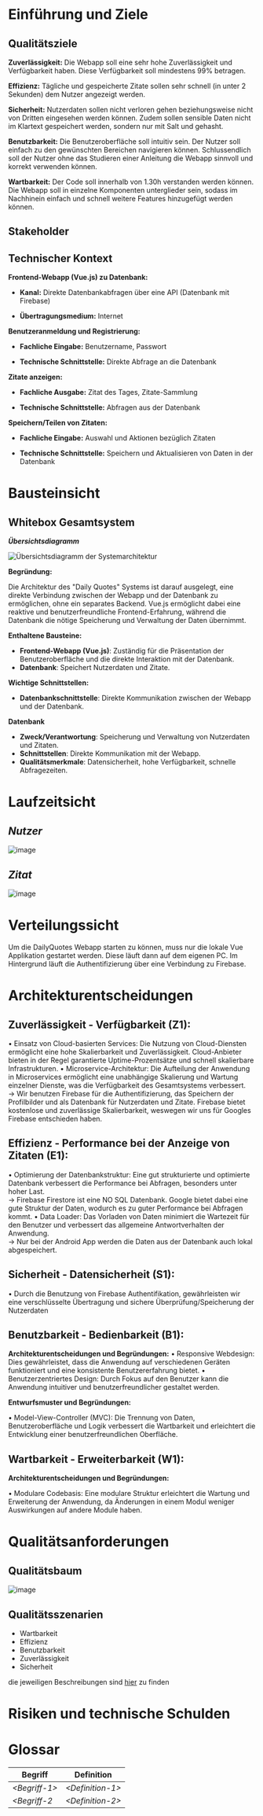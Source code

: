 # Einführung und Ziele

## Qualitätsziele
**Zuverlässigkeit:** Die Webapp soll eine sehr hohe Zuverlässigkeit und Verfügbarkeit haben. Diese Verfügbarkeit soll mindestens 99% betragen.

**Effizienz:** Tägliche und gespeicherte Zitate sollen sehr schnell (in unter 2 Sekunden) dem Nutzer angezeigt werden.

**Sicherheit:** Nutzerdaten sollen nicht verloren gehen beziehungsweise nicht von Dritten eingesehen werden können. Zudem sollen sensible Daten nicht im Klartext gespeichert werden, sondern nur mit Salt und gehasht.

**Benutzbarkeit:** Die Benutzeroberfläche soll intuitiv sein. Der Nutzer soll einfach zu den gewünschten Bereichen navigieren können. Schlussendlich soll der Nutzer ohne das Studieren einer Anleitung die Webapp sinnvoll und korrekt verwenden können.

**Wartbarkeit:** Der Code soll innerhalb von 1.30h verstanden werden können. Die Webapp soll in einzelne Komponenten unterglieder sein, sodass im Nachhinein einfach und schnell weitere Features hinzugefügt werden können.
## Stakeholder

## Technischer Kontext

**Frontend-Webapp (Vue.js) zu Datenbank:**

- **Kanal:** Direkte Datenbankabfragen über eine API (Datenbank mit Firebase)

- **Übertragungsmedium:** Internet


**Benutzeranmeldung und Registrierung:**

- **Fachliche Eingabe:** Benutzername, Passwort

- **Technische Schnittstelle:** Direkte Abfrage an die Datenbank

**Zitate anzeigen:**

- **Fachliche Ausgabe:** Zitat des Tages, Zitate-Sammlung

- **Technische Schnittstelle:** Abfragen aus der Datenbank 

**Speichern/Teilen von Zitaten:**

- **Fachliche Eingabe:** Auswahl und Aktionen bezüglich Zitaten

- **Technische Schnittstelle:** Speichern und Aktualisieren von Daten in der Datenbank

# Bausteinsicht

## Whitebox Gesamtsystem

***Übersichtsdiagramm***

![Übersichtsdiagramm der Systemarchitektur](./diagramme/Systemarchitektur.png)

**Begründung:**

Die Architektur des "Daily Quotes" Systems ist darauf ausgelegt, eine direkte Verbindung zwischen der Webapp und der Datenbank zu ermöglichen, ohne ein separates Backend. Vue.js ermöglicht dabei eine reaktive und benutzerfreundliche Frontend-Erfahrung, während die Datenbank die nötige Speicherung und Verwaltung der Daten übernimmt.


**Enthaltene Bausteine:**

- **Frontend-Webapp (Vue.js)**: Zuständig für die Präsentation der Benutzeroberfläche und die direkte Interaktion mit der Datenbank.
- **Datenbank**: Speichert Nutzerdaten und Zitate.

**Wichtige Schnittstellen:**

- **Datenbankschnittstelle**: Direkte Kommunikation zwischen der Webapp und der Datenbank.

**Datenbank**

- **Zweck/Verantwortung**: Speicherung und Verwaltung von Nutzerdaten und Zitaten.
- **Schnittstellen**: Direkte Kommunikation mit der Webapp.
- **Qualitätsmerkmale**: Datensicherheit, hohe Verfügbarkeit, schnelle Abfragezeiten.



# Laufzeitsicht

## *Nutzer*

![image](./diagramme/SequenzdiagrammNutzer.png)

## *Zitat*

![image](./diagramme/SequenzdiagrammZitat.png)


# Verteilungssicht

Um die DailyQuotes Webapp starten zu können, muss nur die lokale Vue Applikation gestartet werden. Diese läuft dann auf dem eigenen PC. Im Hintergrund läuft die Authentifizierung über eine Verbindung zu Firebase.

# Architekturentscheidungen
## Zuverlässigkeit - Verfügbarkeit (Z1):

• Einsatz von Cloud-basierten Services: Die Nutzung von Cloud-Diensten ermöglicht eine hohe Skalierbarkeit und Zuverlässigkeit. Cloud-Anbieter bieten in der Regel garantierte Uptime-Prozentsätze und schnell skalierbare Infrastrukturen.
• Microservice-Architektur: Die Aufteilung der Anwendung in Microservices ermöglicht eine unabhängige Skalierung und Wartung einzelner Dienste, was die Verfügbarkeit des Gesamtsystems verbessert.
<br>-> Wir benutzen Firebase für die Authentifizierung, das Speichern der Profilbilder und als Datenbank für Nutzerdaten und Zitate. Firebase bietet kostenlose und zuverlässige Skalierbarkeit, weswegen wir uns für Googles Firebase entschieden haben.

## Effizienz - Performance bei der Anzeige von Zitaten (E1):

• Optimierung der Datenbankstruktur: Eine gut strukturierte und optimierte Datenbank verbessert die Performance bei Abfragen, besonders unter hoher Last.
<br>-> Firebase Firestore ist eine NO SQL Datenbank. Google bietet dabei eine gute Struktur der Daten, wodurch es zu guter Performance bei Abfragen kommt. 
• Data Loader: Das Vorladen von Daten minimiert die Wartezeit für den Benutzer und verbessert das allgemeine Antwortverhalten der Anwendung.
<br>-> Nur bei der Android App werden die Daten aus der Datenbank auch lokal abgespeichert.

## Sicherheit - Datensicherheit (S1):

• Durch die Benutzung von Firebase Authentifikation, gewährleisten wir eine verschlüsselte Übertragung und sichere Überprüfung/Speicherung der Nutzerdaten

## Benutzbarkeit - Bedienbarkeit (B1):
**Architekturentscheidungen und Begründungen:**
• Responsive Webdesign: Dies gewährleistet, dass die Anwendung auf verschiedenen Geräten funktioniert und eine konsistente Benutzererfahrung bietet.
• Benutzerzentriertes Design: Durch Fokus auf den Benutzer kann die Anwendung intuitiver und benutzerfreundlicher gestaltet werden.

**Entwurfsmuster und Begründungen:**

• Model-View-Controller (MVC): Die Trennung von Daten, Benutzeroberfläche und Logik verbessert die Wartbarkeit und erleichtert die Entwicklung einer benutzerfreundlichen Oberfläche.

## Wartbarkeit - Erweiterbarkeit (W1):
**Architekturentscheidungen und Begründungen:**

• Modulare Codebasis: Eine modulare Struktur erleichtert die Wartung und Erweiterung der Anwendung, da Änderungen in einem Modul weniger Auswirkungen auf andere Module haben.

# Qualitätsanforderungen


## Qualitätsbaum

![image](./diagramme/qualitätsmerkmalBaum.png)

## Qualitätsszenarien

- Wartbarkeit
- Effizienz
- Benutzbarkeit
- Zuverlässigkeit
- Sicherheit

die jeweiligen Beschreibungen sind [hier](asr.md) zu finden
# Risiken und technische Schulden

# Glossar

|Begriff|Definition|
|---|---|
|*\<Begriff-1>*|*\<Definition-1>*|
|*\<Begriff-2*|*\<Definition-2>*|
